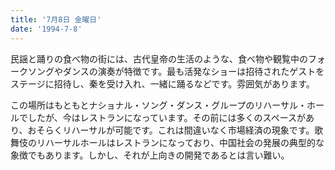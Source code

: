```yaml
---
title: '7月8日 金曜日'
date: '1994-7-8'
---
```


民謡と踊りの食べ物の街には、古代皇帝の生活のような、食べ物や観覧中のフォークソングやダンスの演奏が特徴です。最も活発なショーは招待されたゲストをステージに招待し、秦を受け入れ、一緒に踊るなどです。雰囲気があります。

この場所はもともとナショナル・ソング・ダンス・グループのリハーサル・ホールでしたが、今はレストランになっています。その前には多くのスペースがあり、おそらくリハーサルが可能です。これは間違いなく市場経済の現象です。歌舞伎のリハーサルホールはレストランになっており、中国社会の発展の典型的な象徴でもあります。しかし、それが上向きの開発であるとは言い難い。

